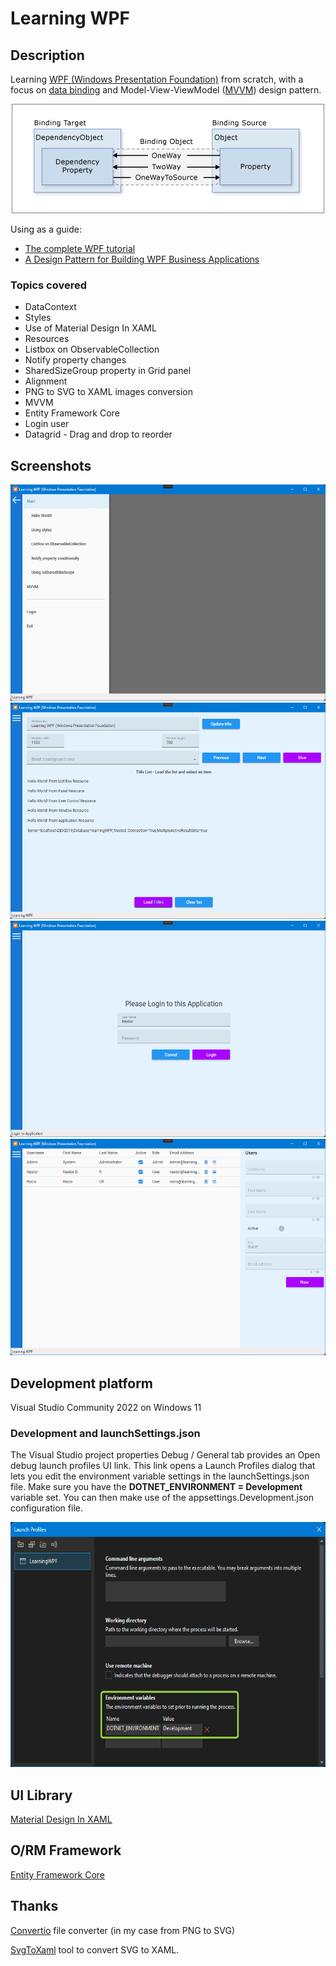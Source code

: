 # Learning WPF

## Description

Learning [WPF (Windows Presentation Foundation)](https://github.com/dotnet/wpf) from scratch, with a focus on [data binding](https://docs.microsoft.com/en-us/dotnet/desktop/wpf/data/?view=netdesktop-6.0#what-is-data-binding) and Model-View-ViewModel ([MVVM](https://www.c-sharpcorner.com/uploadfile/nipuntomar/mvvm-in-wpf/)) design pattern.

<div align="center">
  <img width="500" height="175" src="Assets/databinding-dataflow.png" alt="DataBinding">
</div>

Using as a guide:
- [The complete WPF tutorial](https://www.wpf-tutorial.com/)
- [A Design Pattern for Building WPF Business Applications](https://www.codemag.com/Article/1905031/A-Design-Pattern-for-Building-WPF-Business-Applications-Part-1)

### Topics covered

- DataContext
- Styles 
- Use of Material Design In XAML
- Resources
- Listbox on ObservableCollection
- Notify property changes
- SharedSizeGroup property in Grid panel
- Alignment
- PNG to SVG to XAML images conversion
- MVVM
- Entity Framework Core
- Login user
- Datagrid - Drag and drop to reorder


## Screenshots

<div align="center">
  <img width="545" height="346" src="Assets/menu.png" alt="MainMenu">
</div>

<div align="center">
  <img width="545" height="346" src="Assets/hello-world.png" alt="HelloWorld">
</div>

<div align="center">
  <img width="545" height="346" src="Assets/login.png" alt="Login">
</div>

<div align="center">
  <img width="545" height="346" src="Assets/datagrid.png" alt="Datagrid">
</div>


## Development platform

Visual Studio Community 2022 on Windows 11

### Development and launchSettings.json

The Visual Studio project properties Debug / General tab provides an Open debug launch profiles UI link. This link opens a Launch Profiles dialog that lets you edit the environment variable settings in the launchSettings.json file. Make sure you have the **DOTNET_ENVIRONMENT = Development** variable set. You can then make use of the appsettings.Development.json configuration file.

<div align="center">
  <img width="600" height="392" src="Assets/development.png" alt="Development and launchSettings.json">
</div>


## UI Library

[Material Design In XAML](http://materialdesigninxaml.net/)


## O/RM Framework

[Entity Framework Core](https://learn.microsoft.com/en-us/ef/core/)


## Thanks

[Convertio](https://convertio.co) file converter (in my case from PNG to SVG)

[SvgToXaml](https://github.com/BerndK/SvgToXaml) tool to convert SVG to XAML.